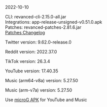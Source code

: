 2022-10-10
  
CLI: revanced-cli-2.15.0-all.jar  
Integrations: app-release-unsigned-v0.51.0.apk  
Patches: revanced-patches-2.81.6.jar  
[Patches Changelog](https://github.com/revanced/revanced-patches/releases/tag/v2.81.6)  

Twitter version: 9.62.0-release.0  

Reddit version: 2022.37.0  

TikTok version: 26.3.4  

YouTube version: 17.40.35  

Music (arm64-v8a) version: 5.27.50  

Music (arm-v7a) version: 5.27.50  
 
Use [microG APK](https://www.apkmirror.com/apk/team-vanced/microg-youtube-vanced/) for YouTube and Music
